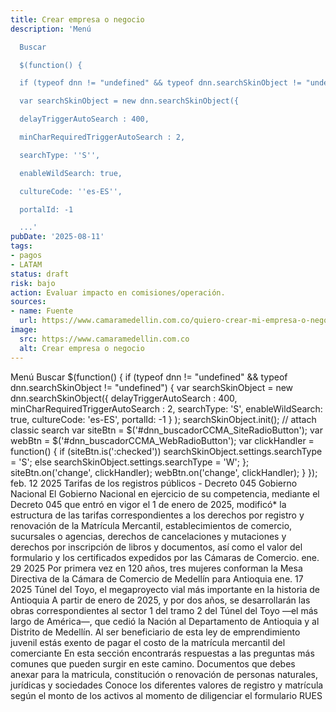 ```yaml
---
title: Crear empresa o negocio
description: 'Menú

  Buscar

  $(function() {

  if (typeof dnn != "undefined" && typeof dnn.searchSkinObject != "undefined") {

  var searchSkinObject = new dnn.searchSkinObject({

  delayTriggerAutoSearch : 400,

  minCharRequiredTriggerAutoSearch : 2,

  searchType: ''S'',

  enableWildSearch: true,

  cultureCode: ''es-ES'',

  portalId: -1

  ...'
pubDate: '2025-08-11'
tags:
- pagos
- LATAM
status: draft
risk: bajo
action: Evaluar impacto en comisiones/operación.
sources:
- name: Fuente
  url: https://www.camaramedellin.com.co/quiero-crear-mi-empresa-o-negocio
image:
  src: https://www.camaramedellin.com.co
  alt: Crear empresa o negocio
---
```

Menú
Buscar
$(function() {
if (typeof dnn != "undefined" && typeof dnn.searchSkinObject != "undefined") {
var searchSkinObject = new dnn.searchSkinObject({
delayTriggerAutoSearch : 400,
minCharRequiredTriggerAutoSearch : 2,
searchType: 'S',
enableWildSearch: true,
cultureCode: 'es-ES',
portalId: -1
}
);
searchSkinObject.init();
// attach classic search
var siteBtn = $('#dnn_buscadorCCMA_SiteRadioButton');
var webBtn = $('#dnn_buscadorCCMA_WebRadioButton');
var clickHandler = function() {
if (siteBtn.is(':checked')) searchSkinObject.settings.searchType = 'S';
else searchSkinObject.settings.searchType = 'W';
};
siteBtn.on('change', clickHandler);
webBtn.on('change', clickHandler);
}
});
feb. 12 2025
Tarifas de los registros públicos - Decreto 045 Gobierno Nacional
El Gobierno Nacional en ejercicio de su competencia, mediante el Decreto 045 que entró en vigor el 1 de enero de 2025, modificó* la estructura de las tarifas correspondientes a los derechos por registro y renovación de la Matrícula Mercantil, establecimientos de comercio, sucursales o agencias, derechos de cancelaciones y mutaciones y derechos por inscripción de libros y documentos, así como el valor del formulario y los certificados expedidos por las Cámaras de Comercio.
ene. 29 2025
Por primera vez en 120 años, tres mujeres conforman la Mesa Directiva de la Cámara de Comercio de Medellín para Antioquia
ene. 17 2025
Túnel del Toyo, el megaproyecto vial más importante en la historia de Antioquia
A partir de enero de 2025, y por dos años, se desarrollarán las obras correspondientes al sector 1 del tramo 2 del Túnel del Toyo —el más largo de América—, que cedió la Nación al Departamento de Antioquia y al Distrito de Medellín.
Al ser beneficiario de esta ley de emprendimiento juvenil estás exento de pagar el costo de la matrícula mercantil del comerciante
En esta sección encontrarás respuestas a las preguntas más comunes que pueden surgir en este camino.
Documentos que debes anexar para la matricula, constitución o renovación de personas naturales, jurídicas y sociedades
Conoce los diferentes valores de registro y matrícula según el monto de los activos al momento de diligenciar el formulario RUES